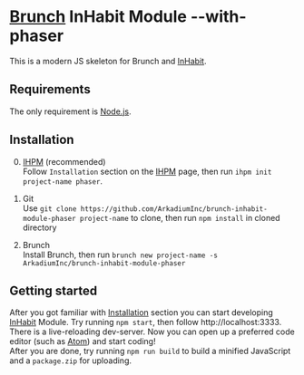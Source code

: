 [Brunch] InHabit Module --with-phaser
========================================================

This is a modern JS skeleton for Brunch and [InHabit].

## Requirements
The only requirement is [Node.js].

## Installation
0. [IHPM] (recommended)  
   Follow `Installation` section on the [IHPM] page, then run `ihpm init project-name phaser`.

0. Git  
   Use `git clone https://github.com/ArkadiumInc/brunch-inhabit-module-phaser project-name` to clone, then run `npm install` in cloned directory

0. Brunch  
   Install Brunch, then run `brunch new project-name -s ArkadiumInc/brunch-inhabit-module-phaser`

## Getting started
After you got familiar with [Installation](#Installation) section you can start developing [InHabit] Module.
Try running `npm start`, then follow http://localhost:3333.
There is a live-reloading dev-server.
Now you can open up a preferred code editor (such as [Atom]) and start coding!  
After you are done, try running `npm run build` to build a minified JavaScript and a `package.zip` for uploading.

[Brunch]: http://brunch.io/
[InHabit]: http://www.arkadium.com/
[Node.js]: http://nodejs.org/
[IHPM]: https://github.com/ArkadiumInc/node-ihpm
[Git]: https://git-scm.com/
[Atom]: https://atom.io/
